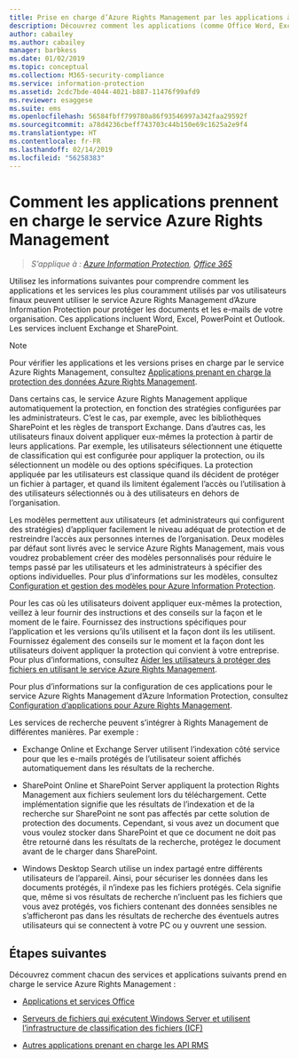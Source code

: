 ```yaml
---
title: Prise en charge d’Azure Rights Management par les applications à partir d’AIP
description: Découvrez comment les applications (comme Office Word, Excel, PowerPoint et Outlook) et les services (comme Exchange et SharePoint) les plus couramment utilisés par vos utilisateurs finaux peuvent utiliser le service Azure Rights Management d’Azure Information Protection pour protéger les documents et e-mails de votre organisation.
author: cabailey
ms.author: cabailey
manager: barbkess
ms.date: 01/02/2019
ms.topic: conceptual
ms.collection: M365-security-compliance
ms.service: information-protection
ms.assetid: 2cdc7bde-4044-4021-b887-11476f99afd9
ms.reviewer: esaggese
ms.suite: ems
ms.openlocfilehash: 56584fbff799780a86f93546997a342faa29592f
ms.sourcegitcommit: a78d4236cbeff743703c44b150e69c1625a2e9f4
ms.translationtype: HT
ms.contentlocale: fr-FR
ms.lasthandoff: 02/14/2019
ms.locfileid: "56258383"
---
```

# <a name="how-applications-support-the-azure-rights-management-service"></a>Comment les applications prennent en charge le service Azure Rights Management

>*S’applique à : [Azure Information Protection](https://azure.microsoft.com/pricing/details/information-protection), [Office 365](https://download.microsoft.com/download/E/C/F/ECF42E71-4EC0-48FF-AA00-577AC14D5B5C/Azure_Information_Protection_licensing_datasheet_EN-US.pdf)*

Utilisez les informations suivantes pour comprendre comment les applications et les services les plus couramment utilisés par vos utilisateurs finaux peuvent utiliser le service Azure Rights Management d’Azure Information Protection pour protéger les documents et les e-mails de votre organisation. Ces applications incluent Word, Excel, PowerPoint et Outlook. Les services incluent Exchange et SharePoint.

> [!NOTE]
> Pour vérifier les applications et les versions prises en charge par le service Azure Rights Management, consultez [Applications prenant en charge la protection des données Azure Rights Management](./requirements-applications.md).

Dans certains cas, le service Azure Rights Management applique automatiquement la protection, en fonction des stratégies configurées par les administrateurs. C’est le cas, par exemple, avec les bibliothèques SharePoint et les règles de transport Exchange. Dans d’autres cas, les utilisateurs finaux doivent appliquer eux-mêmes la protection à partir de leurs applications. Par exemple, les utilisateurs sélectionnent une étiquette de classification qui est configurée pour appliquer la protection, ou ils sélectionnent un modèle ou des options spécifiques. La protection appliquée par les utilisateurs est classique quand ils décident de protéger un fichier à partager, et quand ils limitent également l’accès ou l’utilisation à des utilisateurs sélectionnés ou à des utilisateurs en dehors de l’organisation.

Les modèles permettent aux utilisateurs (et administrateurs qui configurent des stratégies) d’appliquer facilement le niveau adéquat de protection et de restreindre l’accès aux personnes internes de l’organisation. Deux modèles par défaut sont livrés avec le service Azure Rights Management, mais vous voudrez probablement créer des modèles personnalisés pour réduire le temps passé par les utilisateurs et les administrateurs à spécifier des options individuelles. Pour plus d’informations sur les modèles, consultez [Configuration et gestion des modèles pour Azure Information Protection](configure-policy-templates.md).

Pour les cas où les utilisateurs doivent appliquer eux-mêmes la protection, veillez à leur fournir des instructions et des conseils sur la façon et le moment de le faire. Fournissez des instructions spécifiques pour l’application et les versions qu’ils utilisent et la façon dont ils les utilisent. Fournissez également des conseils sur le moment et la façon dont les utilisateurs doivent appliquer la protection qui convient à votre entreprise. Pour plus d’informations, consultez [Aider les utilisateurs à protéger des fichiers en utilisant le service Azure Rights Management](help-users.md).

Pour plus d’informations sur la configuration de ces applications pour le service Azure Rights Management d’Azure Information Protection, consultez [Configuration d’applications pour Azure Rights Management](configure-applications.md).

Les services de recherche peuvent s’intégrer à Rights Management de différentes manières. Par exemple : 

- Exchange Online et Exchange Server utilisent l’indexation côté service pour que les e-mails protégés de l’utilisateur soient affichés automatiquement dans les résultats de la recherche. 

- SharePoint Online et SharePoint Server appliquent la protection Rights Management aux fichiers seulement lors du téléchargement. Cette implémentation signifie que les résultats de l’indexation et de la recherche sur SharePoint ne sont pas affectés par cette solution de protection des documents. Cependant, si vous avez un document que vous voulez stocker dans SharePoint et que ce document ne doit pas être retourné dans les résultats de la recherche, protégez le document avant de le charger dans SharePoint.

- Windows Desktop Search utilise un index partagé entre différents utilisateurs de l’appareil. Ainsi, pour sécuriser les données dans les documents protégés, il n’indexe pas les fichiers protégés. Cela signifie que, même si vos résultats de recherche n’incluent pas les fichiers que vous avez protégés, vos fichiers contenant des données sensibles ne s’afficheront pas dans les résultats de recherche des éventuels autres utilisateurs qui se connectent à votre PC ou y ouvrent une session. 

## <a name="next-steps"></a>Étapes suivantes

Découvrez comment chacun des services et applications suivants prend en charge le service Azure Rights Management :

-   [Applications et services Office](office-apps-services-support.md)

-   [Serveurs de fichiers qui exécutent Windows Server et utilisent l’infrastructure de classification des fichiers (ICF)](file-server-support.md)

-   [Autres applications prenant en charge les API RMS](api-support.md)

